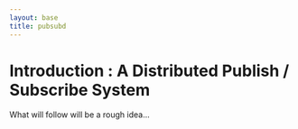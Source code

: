 ```yaml
---
layout: base
title: pubsubd
---
```

# Introduction : A Distributed Publish / Subscribe System
What will follow will be a rough idea...
